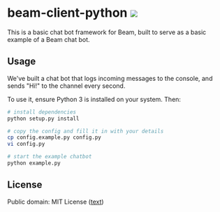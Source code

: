# beam-client-python [![](https://badges.gitter.im/WatchBeam/beam.png)](https://gitter.im/MCProHosting/beam-dev)

This is a basic chat bot framework for Beam, built to serve as a basic example of a Beam chat bot.

## Usage

We've built a chat bot that logs incoming messages to the console, and sends "Hi!" to the channel every second.

To use it, ensure Python 3 is installed on your system. Then:

```bash
# install dependencies
python setup.py install

# copy the config and fill it in with your details
cp config.example.py config.py
vi config.py

# start the example chatbot
python example.py
```

## License

Public domain: MIT License ([text](https://opensource.org/licenses/MIT))
